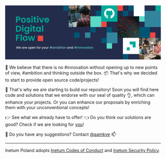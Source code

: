 ![Inetum Poland](/img/GitHub_cover_Inetum.jpg)

🚀 We believe that there is no #innovation without opening up to new points of view, #ambition and thinking outside the box. 📦 That's why we decided to start to provide open source code/projects!

💪 That's why we are starting to build our repository!
Soon you will find here code and solutions that we endorse with our seal of quality 👌, which can enhance your projects. Or you can enhance our proposals by enriching them with your unconventional concepts!

👉 See what we already have to offer! 👈
Do you think our solutions are good? Check if we are looking for [you](https://inetum.pl/oferty-pracy/)!

🤔 Do you have any suggestions? Contact [@aamkye](https://github.com/aamkye) 📫

---

Inetum Poland adopts [Inetum Codes of Conduct](CODE_OF_CONDUCT.md) and [Inetum Security Policy](SECURITY.md).
